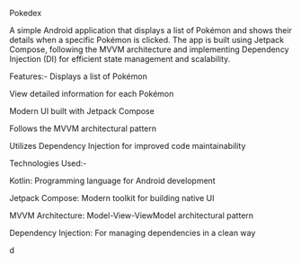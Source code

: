 Pokedex 

A simple Android application that displays a list of Pokémon and shows their details when a specific Pokémon is clicked. The app is built using Jetpack Compose, following the MVVM architecture and implementing Dependency Injection (DI) for efficient state management and scalability.

Features:-
Displays a list of Pokémon

View detailed information for each Pokémon

Modern UI built with Jetpack Compose

Follows the MVVM architectural pattern

Utilizes Dependency Injection for improved code maintainability

Technologies Used:-

Kotlin: Programming language for Android development

Jetpack Compose: Modern toolkit for building native UI

MVVM Architecture: Model-View-ViewModel architectural pattern

Dependency Injection: For managing dependencies in a clean way

d
